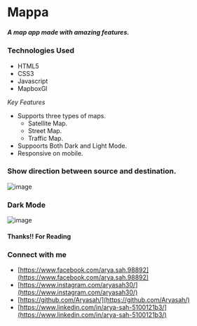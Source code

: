 # Mappa
##### A map app made with amazing features.


### Technologies Used
* HTML5
* CSS3
* Javascript
* MapboxGl


*Key Features*
* Supports three types of maps.
  * Satellite Map.
  * Street Map.
  * Traffic Map.
* Suppoorts Both Dark and Light Mode.
* Responsive on mobile.

### Show direction between source and destination.
![image](https://user-images.githubusercontent.com/75942764/127641692-ad77bcee-ff73-4458-ad15-b6ee849a26e5.png)


### Dark Mode
![image](https://user-images.githubusercontent.com/75942764/127641275-67100146-7756-4433-8e26-d75b71e15bda.png)

#### Thanks!! For Reading

### Connect with me
  
  * [https://www.facebook.com/arya.sah.98892](https://www.facebook.com/arya.sah.98892)
  * [https://www.instagram.com/aryasah30/](https://www.instagram.com/aryasah30/)
  * [https://github.com/Aryasah/](https://github.com/Aryasah/)
  * [https://www.linkedin.com/in/arya-sah-5100121b3/](https://www.linkedin.com/in/arya-sah-5100121b3/)
